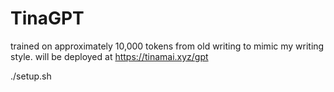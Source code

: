 # TinaGPT

trained on approximately 10,000 tokens from old writing to mimic my writing style. will be deployed at https://tinamai.xyz/gpt

./setup.sh
